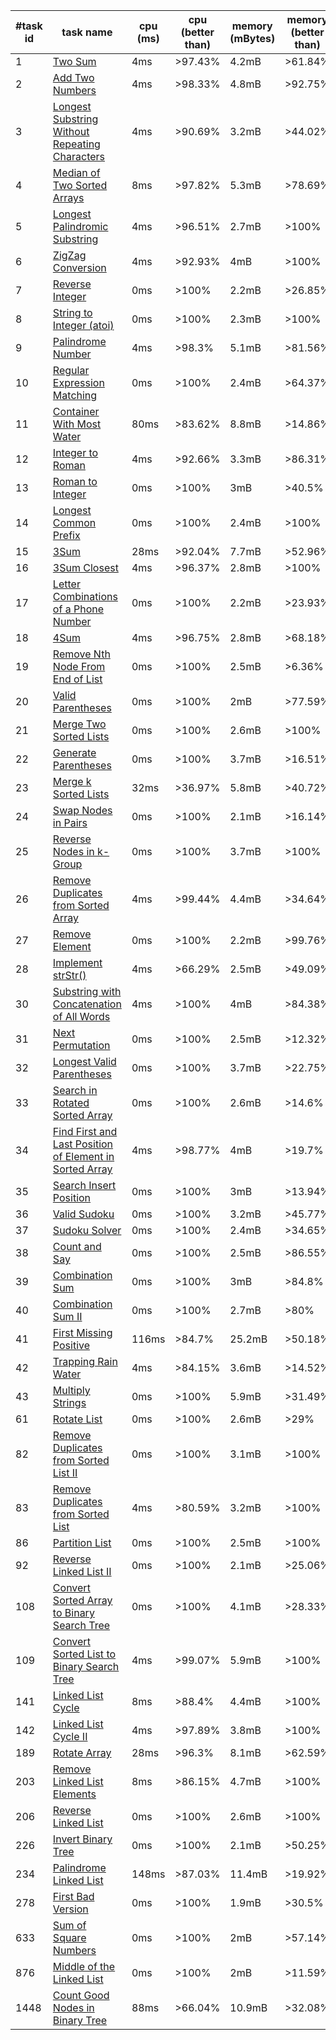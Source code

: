 #task id | task name | cpu (ms) | cpu (better than) | memory (mBytes) | memory (better than)
--- | --- | --- | --- | --- | ---
1 | [Two Sum](https://leetcode.com/problems/two-sum/) | 4ms | >97.43% | 4.2mB | >61.84%
2 | [Add Two Numbers](https://leetcode.com/problems/add-two-numbers/) | 4ms | >98.33% | 4.8mB | >92.75%
3 | [Longest Substring Without Repeating Characters](https://leetcode.com/problems/longest-substring-without-repeating-characters/) | 4ms | >90.69% | 3.2mB | >44.02%
4 | [Median of Two Sorted Arrays](https://leetcode.com/problems/median-of-two-sorted-arrays/) | 8ms | >97.82% | 5.3mB | >78.69%
5 | [Longest Palindromic Substring](https://leetcode.com/problems/longest-palindromic-substring/) | 4ms | >96.51% | 2.7mB | >100%
6 | [ZigZag Conversion](https://leetcode.com/problems/zigzag-conversion/) | 4ms | >92.93% | 4mB | >100%
7 | [Reverse Integer](https://leetcode.com/problems/reverse-integer/) | 0ms | >100% | 2.2mB | >26.85%
8 | [String to Integer (atoi)](https://leetcode.com/problems/string-to-integer-atoi/) | 0ms | >100% | 2.3mB | >100%
9 | [Palindrome Number](https://leetcode.com/problems/palindrome-number/) | 4ms | >98.3% | 5.1mB | >81.56%
10 | [Regular Expression Matching](https://leetcode.com/problems/regular-expression-matching/) | 0ms | >100% | 2.4mB | >64.37%
11 | [Container With Most Water](https://leetcode.com/problems/container-with-most-water/) | 80ms | >83.62% | 8.8mB | >14.86%
12 | [Integer to Roman](https://leetcode.com/problems/integer-to-roman/) | 4ms | >92.66% | 3.3mB | >86.31%
13 | [Roman to Integer](https://leetcode.com/problems/roman-to-integer/) | 0ms | >100% | 3mB | >40.5%
14 | [Longest Common Prefix](https://leetcode.com/problems/longest-common-prefix/) | 0ms | >100% | 2.4mB | >100%
15 | [3Sum](https://leetcode.com/problems/3sum/) | 28ms | >92.04% | 7.7mB | >52.96%
16 | [3Sum Closest](https://leetcode.com/problems/3sum-closest/) | 4ms | >96.37% | 2.8mB | >100%
17 | [Letter Combinations of a Phone Number](https://leetcode.com/problems/letter-combinations-of-a-phone-number/) | 0ms | >100% | 2.2mB | >23.93%
18 | [4Sum](https://leetcode.com/problems/4sum/) | 4ms | >96.75% | 2.8mB | >68.18%
19 | [Remove Nth Node From End of List](https://leetcode.com/problems/remove-nth-node-from-end-of-list/) | 0ms | >100% | 2.5mB | >6.36%
20 | [Valid Parentheses](https://leetcode.com/problems/valid-parentheses/) | 0ms | >100% | 2mB | >77.59%
21 | [Merge Two Sorted Lists](https://leetcode.com/problems/merge-two-sorted-lists/) | 0ms | >100% | 2.6mB | >100%
22 | [Generate Parentheses](https://leetcode.com/problems/generate-parentheses/) | 0ms | >100% | 3.7mB | >16.51%
23 | [Merge k Sorted Lists](https://leetcode.com/problems/merge-k-sorted-lists/) | 32ms | >36.97% | 5.8mB | >40.72%
24 | [Swap Nodes in Pairs](https://leetcode.com/problems/swap-nodes-in-pairs/) | 0ms | >100% | 2.1mB | >16.14%
25 | [Reverse Nodes in k-Group](https://leetcode.com/problems/reverse-nodes-in-k-group/) | 0ms | >100% | 3.7mB | >100%
26 | [Remove Duplicates from Sorted Array](https://leetcode.com/problems/remove-duplicates-from-sorted-array/) | 4ms | >99.44% | 4.4mB | >34.64%
27 | [Remove Element](https://leetcode.com/problems/remove-element/) | 0ms | >100% | 2.2mB | >99.76%
28 | [Implement strStr()](https://leetcode.com/problems/implement-strstr/) | 4ms | >66.29% | 2.5mB | >49.09%
30 | [Substring with Concatenation of All Words](https://leetcode.com/problems/substring-with-concatenation-of-all-words/) | 4ms | >100% | 4mB | >84.38%
31 | [Next Permutation](https://leetcode.com/problems/next-permutation/) | 0ms | >100% | 2.5mB | >12.32%
32 | [Longest Valid Parentheses](https://leetcode.com/problems/longest-valid-parentheses/) | 0ms | >100% | 3.7mB | >22.75%
33 | [Search in Rotated Sorted Array](https://leetcode.com/problems/search-in-rotated-sorted-array/) | 0ms | >100% | 2.6mB | >14.6%
34 | [Find First and Last Position of Element in Sorted Array](https://leetcode.com/problems/find-first-and-last-position-of-element-in-sorted-array/) | 4ms | >98.77% | 4mB | >19.7%
35 | [Search Insert Position](https://leetcode.com/problems/search-insert-position/) | 0ms | >100% | 3mB | >13.94%
36 | [Valid Sudoku](https://leetcode.com/problems/valid-sudoku/) | 0ms | >100% | 3.2mB | >45.77%
37 | [Sudoku Solver](https://leetcode.com/problems/sudoku-solver/) | 0ms | >100% | 2.4mB | >34.65%
38 | [Count and Say](https://leetcode.com/problems/count-and-say/) | 0ms | >100% | 2.5mB | >86.55%
39 | [Combination Sum](https://leetcode.com/problems/combination-sum/) | 0ms | >100% | 3mB | >84.8%
40 | [Combination Sum II](https://leetcode.com/problems/combination-sum-ii/) | 0ms | >100% | 2.7mB | >80%
41 | [First Missing Positive](https://leetcode.com/problems/first-missing-positive/) | 116ms | >84.7% | 25.2mB | >50.18%
42 | [Trapping Rain Water](https://leetcode.com/problems/trapping-rain-water/) | 4ms | >84.15% | 3.6mB | >14.52%
43 | [Multiply Strings](https://leetcode.com/problems/multiply-strings/) | 0ms | >100% | 5.9mB | >31.49%
61 | [Rotate List](https://leetcode.com/problems/rotate-list/) | 0ms | >100% | 2.6mB | >29%
82 | [Remove Duplicates from Sorted List II](https://leetcode.com/problems/remove-duplicates-from-sorted-list-ii/) | 0ms | >100% | 3.1mB | >100%
83 | [Remove Duplicates from Sorted List](https://leetcode.com/problems/remove-duplicates-from-sorted-list/) | 4ms | >80.59% | 3.2mB | >100%
86 | [Partition List](https://leetcode.com/problems/partition-list/) | 0ms | >100% | 2.5mB | >100%
92 | [Reverse Linked List II](https://leetcode.com/problems/reverse-linked-list-ii/) | 0ms | >100% | 2.1mB | >25.06%
108 | [Convert Sorted Array to Binary Search Tree](https://leetcode.com/problems/convert-sorted-array-to-binary-search-tree/) | 0ms | >100% | 4.1mB | >28.33%
109 | [Convert Sorted List to Binary Search Tree](https://leetcode.com/problems/convert-sorted-list-to-binary-search-tree/) | 4ms | >99.07% | 5.9mB | >100%
141 | [Linked List Cycle](https://leetcode.com/problems/linked-list-cycle/) | 8ms | >88.4% | 4.4mB | >100%
142 | [Linked List Cycle II](https://leetcode.com/problems/linked-list-cycle-ii/) | 4ms | >97.89% | 3.8mB | >100%
189 | [Rotate Array](https://leetcode.com/problems/rotate-array/) | 28ms | >96.3% | 8.1mB | >62.59%
203 | [Remove Linked List Elements](https://leetcode.com/problems/remove-linked-list-elements/) | 8ms | >86.15% | 4.7mB | >100%
206 | [Reverse Linked List](https://leetcode.com/problems/reverse-linked-list/) | 0ms | >100% | 2.6mB | >100%
226 | [Invert Binary Tree](https://leetcode.com/problems/invert-binary-tree/) | 0ms | >100% | 2.1mB | >50.25%
234 | [Palindrome Linked List](https://leetcode.com/problems/palindrome-linked-list/) | 148ms | >87.03% | 11.4mB | >19.92%
278 | [First Bad Version](https://leetcode.com/problems/first-bad-version/) | 0ms | >100% | 1.9mB | >30.5%
633 | [Sum of Square Numbers](https://leetcode.com/problems/sum-of-square-numbers/) | 0ms | >100% | 2mB | >57.14%
876 | [Middle of the Linked List](https://leetcode.com/problems/middle-of-the-linked-list/) | 0ms | >100% | 2mB | >11.59%
1448 | [Count Good Nodes in Binary Tree](https://leetcode.com/problems/count-good-nodes-in-binary-tree/) | 88ms | >66.04% | 10.9mB | >32.08%

